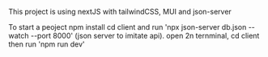 This project is using nextJS with tailwindCSS, MUI and json-server

To start a peoject
npm install
cd client and run 'npx json-server db.json --watch --port 8000' (json server to imitate api).
open 2n ternminal, cd client then run 'npm run dev'
